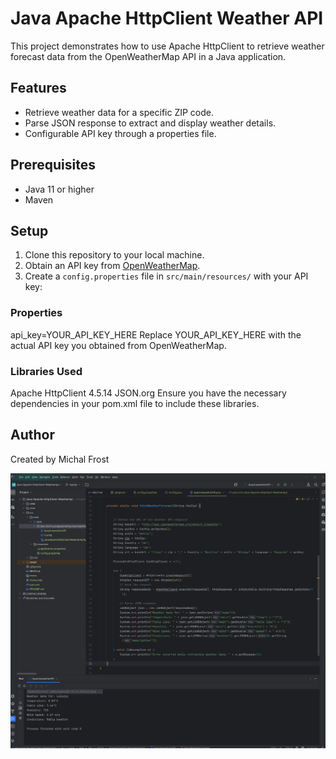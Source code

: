 # Java Apache HttpClient Weather API

This project demonstrates how to use Apache HttpClient to retrieve weather forecast data from the OpenWeatherMap API in a Java application.

## Features

- Retrieve weather data for a specific ZIP code.
- Parse JSON response to extract and display weather details.
- Configurable API key through a properties file.

## Prerequisites

- Java 11 or higher
- Maven

## Setup

1. Clone this repository to your local machine.
2. Obtain an API key from [OpenWeatherMap](https://openweathermap.org/api).
3. Create a `config.properties` file in `src/main/resources/` with your API key:

### Properties
api_key=YOUR_API_KEY_HERE
Replace YOUR_API_KEY_HERE with the actual API key you obtained from OpenWeatherMap.

### Libraries Used
Apache HttpClient 4.5.14
JSON.org
Ensure you have the necessary dependencies in your pom.xml file to include these libraries.

## Author
Created by Michal Frost


![Screenshot from 2024-04-17 11-27-15.png](src%2Fmain%2Fresources%2Fimages%2FScreenshot%20from%202024-04-17%2011-27-15.png)